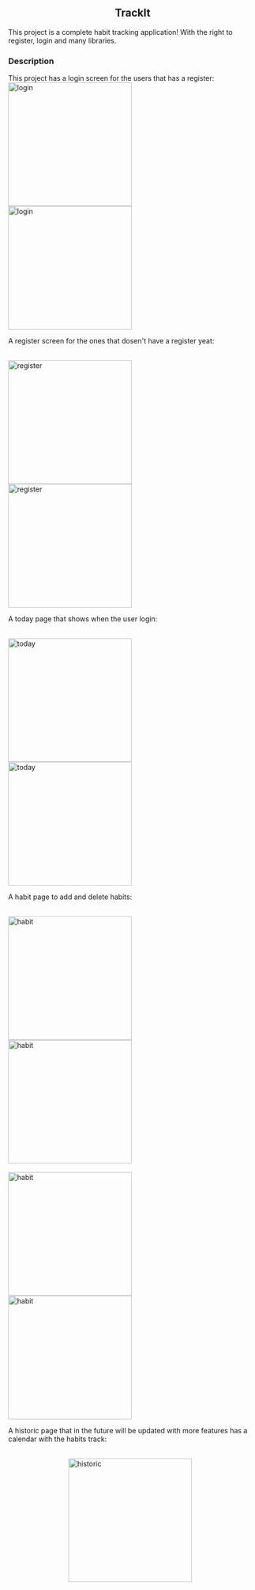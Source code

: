 <h2 align="center"> TrackIt </h2>
This project is a complete habit tracking application! With the right to register, login and many libraries.

<h3>Description</h3>
This project has a login screen for the users that has a register:

</br>

<div style="display:flex;justify-content:center;">
  <a href="https://projeto11-trackit-nine-tan.vercel.app/">
    <img alt="login" src="./img/login.png" style="margin-right:10px;" width="250"/>
    <img alt="login" src="./img/login2.png" width="250"/>
  </a>
</div>

A register screen for the ones that dosen't have a register yeat:

</br>

<div style="display:flex;justify-content:center;">
  <a href="https://projeto11-trackit-nine-tan.vercel.app/">
    <img alt="register" src="./img/register.png" style="margin-right:10px;" width="250"/>
    <img alt="register" src="./img/register2.png" width="250"/>
  </a>
</div>

A today page that shows when the user login:

</br>

<div style="display:flex;justify-content:center;">
  <a href="https://projeto11-trackit-nine-tan.vercel.app/">
    <img alt="today" src="./img/today.png" style="margin-right:10px;" width="250"/>
    <img alt="today" src="./img/today2.png" width="250"/>
  </a>
</div>

A habit page to add and delete habits:

</br>

<div style="display:flex;justify-content:center;">
  <a href="https://projeto11-trackit-nine-tan.vercel.app/">
    <img alt="habit" src="./img/habit.png" style="margin-right:10px;" width="250"/>
    <img alt="habit" src="./img/habit2.png" width="250"/>
  </a>
</div>

</br>

<div style="display:flex;justify-content:center;">
  <a href="https://projeto11-trackit-nine-tan.vercel.app/">
    <img alt="habit" src="./img/habit3.png" style="margin-right:10px;" width="250"/>
    <img alt="habit" src="./img/habit4.png" width="250"/>
  </a>
</div>

A historic page that in the future will be updated with more features has a calendar with the habits track:

</br>

<div style="display:flex;justify-content:center;">
  <a href="https://projeto11-trackit-nine-tan.vercel.app/">
    <img alt="historic" src="./img/historic.png" style="margin-right:10px;" width="250"/>
  </a>
</div>
